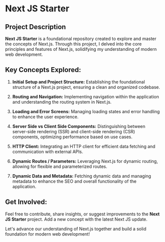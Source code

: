 # Next JS Starter

## Project Description

**Next JS Starter** is a foundational repository created to explore and master the concepts of Next.js. Through this project, I delved into the core principles and features of Next.js, solidifying my understanding of modern web development.

## Key Concepts Explored:

1. **Initial Setup and Project Structure:** Establishing the foundational structure of a Next.js project, ensuring a clean and organized codebase.

2. **Routing and Navigation:** Implementing navigation within the application and understanding the routing system in Next.js.

3. **Loading and Error Screens:** Managing loading states and error handling to enhance the user experience.

4. **Server Side vs Client Side Components:** Distinguishing between server-side rendering (SSR) and client-side rendering (CSR) components, optimizing performance based on use cases.

5. **HTTP Client:** Integrating an HTTP client for efficient data fetching and communication with external APIs.

6. **Dynamic Routes / Parameters:** Leveraging Next.js for dynamic routing, allowing for flexible and parameterized routes.

7. **Dynamic Data and Metadata:** Fetching dynamic data and managing metadata to enhance the SEO and overall functionality of the application.

## Get Involved:

Feel free to contribute, share insights, or suggest improvements to the **Next JS Starter** project. Add a new concept with the latest Next JS update.

Let's advance our understanding of Next.js together and build a solid foundation for modern web development!
